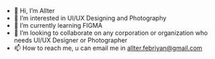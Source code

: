 - 👋 Hi, I’m Allter
- 👀 I’m interested in UI/UX Designing and Photography
- 🌱 I’m currently learning FIGMA
- 💞️ I’m looking to collaborate on any corporation or organization who needs UI/UX Designer or Photographer
- 📫 How to reach me, u can email me in allter.febriyan@gmail.com

<!---
allterego11/allterego11 is a ✨ special ✨ repository because its `README.md` (this file) appears on your GitHub profile.
You can click the Preview link to take a look at your changes.
--->
